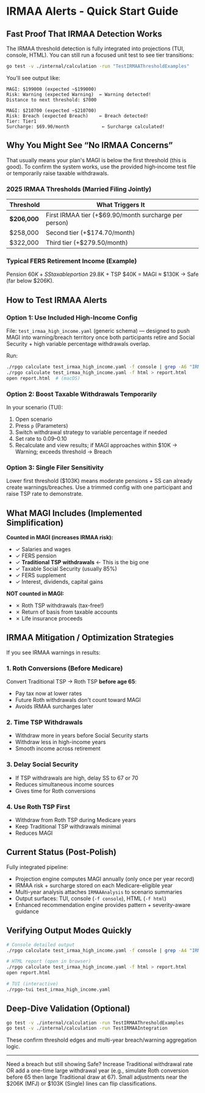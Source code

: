 # IRMAA Alerts - Quick Start Guide

## Fast Proof That IRMAA Detection Works

The IRMAA threshold detection is fully integrated into projections (TUI, console, HTML). You can still run a focused unit test to see tier transitions:

```bash
go test -v ./internal/calculation -run "TestIRMAAThresholdExamples"
```

You'll see output like:

```text
MAGI: $199000 (expected ~$199000)
Risk: Warning (expected Warning)  ← Warning detected!
Distance to next threshold: $7000

MAGI: $210700 (expected ~$210700)
Risk: Breach (expected Breach)    ← Breach detected!
Tier: Tier1
Surcharge: $69.90/month            ← Surcharge calculated!
```

## Why You Might See “No IRMAA Concerns”

That usually means your plan's MAGI is below the first threshold (this is good). To confirm the system works, use the provided high‑income test file or temporarily raise taxable withdrawals.

### 2025 IRMAA Thresholds (Married Filing Jointly)

| Threshold | What Triggers It |
|-----------|------------------|
| **$206,000** | First IRMAA tier (+$69.90/month surcharge per person) |
| $258,000 | Second tier (+$174.70/month) |
| $322,000 | Third tier (+$279.50/month) |

### Typical FERS Retirement Income (Example)

Pension $60K + SS taxable portion ~$29.8K + TSP $40K = MAGI ≈ $130K → Safe (far below $206K).

## How to Test IRMAA Alerts

### Option 1: Use Included High-Income Config

File: `test_irmaa_high_income.yaml` (generic schema) — designed to push MAGI into warning/breach territory once both participants retire and Social Security + high variable percentage withdrawals overlap.

Run:

```bash
./rpgo calculate test_irmaa_high_income.yaml -f console | grep -A6 "IRMAA RISK" -i || true
./rpgo calculate test_irmaa_high_income.yaml -f html > report.html
open report.html  # (macOS)
```

### Option 2: Boost Taxable Withdrawals Temporarily

In your scenario (TUI):

1. Open scenario
2. Press `p` (Parameters)
3. Switch withdrawal strategy to variable percentage if needed
4. Set rate to 0.09–0.10
5. Recalculate and view results; if MAGI approaches within $10K → Warning; exceeds threshold → Breach

### Option 3: Single Filer Sensitivity

Lower first threshold ($103K) means moderate pensions + SS can already create warnings/breaches. Use a trimmed config with one participant and raise TSP rate to demonstrate.

## What MAGI Includes (Implemented Simplification)

**Counted in MAGI (increases IRMAA risk):**

- ✓ Salaries and wages
- ✓ FERS pension
- ✓ **Traditional TSP withdrawals** ← This is the big one
- ✓ Taxable Social Security (usually 85%)
- ✓ FERS supplement
- ✓ Interest, dividends, capital gains

**NOT counted in MAGI:**

- ✗ Roth TSP withdrawals (tax-free!)
- ✗ Return of basis from taxable accounts
- ✗ Life insurance proceeds

## IRMAA Mitigation / Optimization Strategies

If you see IRMAA warnings in results:

### 1. Roth Conversions (Before Medicare)

Convert Traditional TSP → Roth TSP **before age 65**:

- Pay tax now at lower rates
- Future Roth withdrawals don't count toward MAGI
- Avoids IRMAA surcharges later

### 2. Time TSP Withdrawals

- Withdraw more in years before Social Security starts
- Withdraw less in high-income years
- Smooth income across retirement

### 3. Delay Social Security

- If TSP withdrawals are high, delay SS to 67 or 70
- Reduces simultaneous income sources
- Gives time for Roth conversions

### 4. Use Roth TSP First

- Withdraw from Roth TSP during Medicare years
- Keep Traditional TSP withdrawals minimal
- Reduces MAGI

## Current Status (Post-Polish)

Fully integrated pipeline:

- Projection engine computes MAGI annually (only once per year record)
- IRMAA risk + surcharge stored on each Medicare-eligible year
- Multi-year analysis attaches `IRMAAAnalysis` to scenario summaries
- Output surfaces: TUI, console (`-f console`), HTML (`-f html`)
- Enhanced recommendation engine provides pattern + severity-aware guidance

## Verifying Output Modes Quickly

```bash
# Console detailed output
./rpgo calculate test_irmaa_high_income.yaml -f console | grep -A4 "IRMAA RISK" -i

# HTML report (open in browser)
./rpgo calculate test_irmaa_high_income.yaml -f html > report.html
open report.html

# TUI (interactive)
./rpgo-tui test_irmaa_high_income.yaml
```

## Deep-Dive Validation (Optional)

```bash
go test -v ./internal/calculation -run TestIRMAAThresholdExamples
go test -v ./internal/calculation -run TestIRMAAIntegration
```

These confirm threshold edges and multi-year breach/warning aggregation logic.

---

Need a breach but still showing Safe? Increase Traditional withdrawal rate OR add a one-time large withdrawal year (e.g., simulate Roth conversion before 65 then large Traditional draw at 67). Small adjustments near the $206K (MFJ) or $103K (Single) lines can flip classifications.
